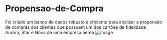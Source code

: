 # Propensao-de-Compra
Foi criado um banco de dados robusto e eficiente para analisar a propensão de compras dos clientes que possuem um dos cartões de fidelidade Aurora, Star e Nova de uma empresa aérea
![image](https://github.com/mdafonso/Propensao-de-Compra/assets/85906812/4476c853-3cac-4d7e-9f56-b2f3ced5e25e)
